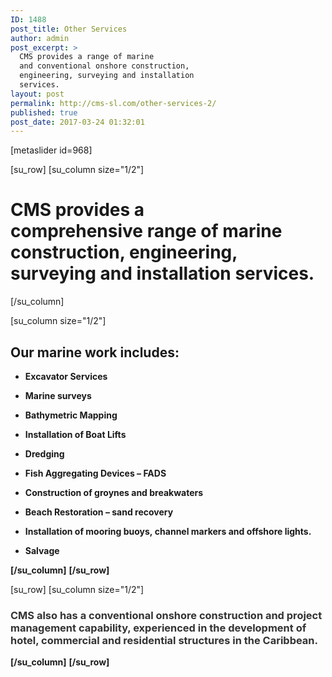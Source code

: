 ```yaml
---
ID: 1488
post_title: Other Services
author: admin
post_excerpt: >
  CMS provides a range of marine
  and conventional onshore construction,
  engineering, surveying and installation
  services.
layout: post
permalink: http://cms-sl.com/other-services-2/
published: true
post_date: 2017-03-24 01:32:01
---
```

[metaslider id=968]

[su_row]
[su_column size="1/2"]
<h1>CMS provides
a comprehensive range of marine construction, engineering, surveying and installation services.</h1>
<p style="text-align: left;">[/su_column]</p>
[su_column size="1/2"]
<h2>Our marine work includes:</h2>
<ul>
	<li>
<p class="p1"><b>Excavator Services</b></p>
</li>
	<li>
<p class="p1"><b></b><strong>Marine surveys
</strong></p>
</li>
	<li>
<p class="p1"><strong>Bathymetric Mapping</strong></p>
</li>
	<li>
<p class="p1"><strong>Installation of Boat Lifts</strong></p>
</li>
	<li>
<p class="p1"><strong>Dredging</strong></p>
</li>
	<li>
<p class="p1"><strong>Fish Aggregating Devices – FADS</strong></p>
</li>
	<li>
<p class="p1"><strong>Construction of groynes and breakwaters</strong></p>
</li>
	<li>
<p class="p1"><strong>Beach Restoration – sand recovery</strong></p>
</li>
	<li>
<p class="p1"><strong>Installation of mooring buoys, </strong><strong>channel markers and offshore lights.</strong></p>
</li>
	<li>
<p class="p1"><strong>Salvage</strong></p>
</li>
</ul>
<strong>[/su_column]</strong>
<strong> [/su_row]</strong>

[su_row]
[su_column size="1/2"]
<h3><span style="color: #333333;">CMS also has a conventional onshore construction and project management capability, experienced in the development of hotel, commercial and residential structures in the Caribbean.</span></h3>
<strong>[/su_column]</strong>
<strong>[/su_row]</strong>